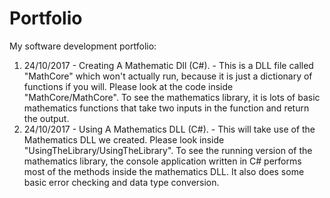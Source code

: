 # Portfolio
My software development portfolio:

1. 24/10/2017 - Creating A Mathematic Dll (C#). - This is a DLL file called "MathCore" which won't actually run, because it is just a dictionary of functions if you will. Please look at the code inside "MathCore/MathCore". To see the mathematics library, it is lots of basic mathematics functions that take two inputs in the function and return the output.
2. 24/10/2017 - Using A Mathematics DLL (C#). - This will take use of the Mathematics DLL we created. Please look inside "UsingTheLibrary/UsingTheLibrary". To see the running version of the mathematics library, the console application written in C# performs most of the methods inside the mathematics DLL. It also does some basic error checking and data type conversion.
